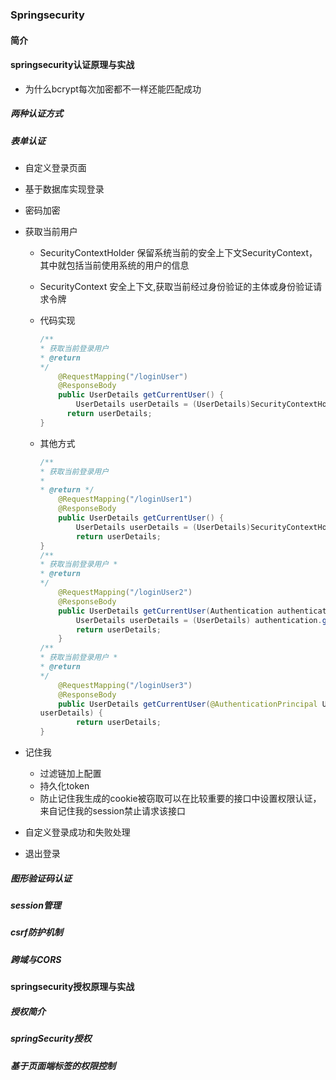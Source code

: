 ### Springsecurity

#### 简介

#### springsecurity认证原理与实战

+ 为什么bcrypt每次加密都不一样还能匹配成功

##### 两种认证方式

##### 表单认证

+ 自定义登录页面

+ 基于数据库实现登录

+ 密码加密

+ 获取当前用户

  + SecurityContextHolder 保留系统当前的安全上下文SecurityContext，其中就包括当前使用系统的用户的信息

  + SecurityContext 安全上下文,获取当前经过身份验证的主体或身份验证请求令牌

  + 代码实现

    ```java
    /**
    * 获取当前登录用户
    * @return 
    */
        @RequestMapping("/loginUser")
        @ResponseBody
        public UserDetails getCurrentUser() {
            UserDetails userDetails = (UserDetails)SecurityContextHolder.getContext().getAuthentication().getPrincipal();
          return userDetails;
    }
    ```

  + 其他方式

    ```java
    /**
    * 获取当前登录用户
    *
    * @return */
        @RequestMapping("/loginUser1")
        @ResponseBody
        public UserDetails getCurrentUser() {
            UserDetails userDetails = (UserDetails)SecurityContextHolder.getContext().getAuthentication().getPrincipal();
            return userDetails;
    }
    /**
    * 获取当前登录用户 *
    * @return
    */
        @RequestMapping("/loginUser2")
        @ResponseBody
        public UserDetails getCurrentUser(Authentication authentication) {
            UserDetails userDetails = (UserDetails) authentication.getPrincipal();
            return userDetails;
        }
    /**
    * 获取当前登录用户 *
    * @return
    */
        @RequestMapping("/loginUser3")
        @ResponseBody
        public UserDetails getCurrentUser(@AuthenticationPrincipal UserDetails
    userDetails) {
            return userDetails;
    }
    ```

    

+ 记住我

  + 过滤链加上配置
  + 持久化token
  + 防止记住我生成的cookie被窃取可以在比较重要的接口中设置权限认证，来自记住我的session禁止请求该接口

+ 自定义登录成功和失败处理

+ 退出登录

##### 图形验证码认证

##### session管理

##### csrf防护机制

##### 跨域与CORS

#### springsecurity授权原理与实战

##### 授权简介

##### springSecurity授权

##### 	基于页面端标签的权限控制

